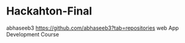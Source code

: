 # Hackahton-Final
abhaseeb3
https://github.com/abhaseeb3?tab=repositories
web App Development Course
